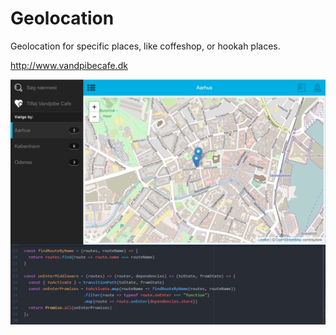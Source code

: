 # Geolocation

Geolocation for specific places, like coffeshop, or hookah places.

http://www.vandpibecafe.dk

![](https://github.com/jamalsoueidan/geolocation/blob/master/screenshot.png?raw=true)
